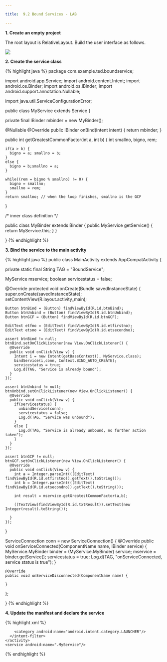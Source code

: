 ```yaml
---

title:  9.2 Bound Services - LAB

---
```


**1. Create an empty project**

The root layout is RelativeLayout. Build the user interface as follows. 

![](images/bound-service-lab.png)


**2. Create the service class**

{% highlight java %}
package com.example.ted.boundservice;

import android.app.Service;
import android.content.Intent;
import android.os.Binder;
import android.os.IBinder;
import android.support.annotation.Nullable;

import java.util.ServiceConfigurationError;

public class MyService extends Service {

  private final IBinder mbinder = new MyBinder();

  @Nullable
  @Override
  public IBinder onBind(Intent intent) {
    return mbinder;
  }

  public int getGreatestCommonFactor(int a, int b) {
    int smallno, bigno, rem;

    if(a > b) {
      bigno = a; smallno = b;
    }
    else {
      bigno = b;smallno = a;
    }

    while((rem = bigno % smallno) != 0) {
      bigno = smallno;
      smallno = rem;
    }
    return smallno; // when the loop finishes, smallno is the GCF
  }

  /* inner class definition */

  public class MyBinder extends Binder {
    public MyService getService() {
      return MyService.this;
    }
  }

}
{% endhighlight %}

**3. Bind the service to the main activity**

{% highlight java %}
public class MainActivity extends AppCompatActivity {

  private static final String TAG = "BoundService";

  MyService mservice;
  boolean servicestatus = false;

  @Override
  protected void onCreate(Bundle savedInstanceState) {
    super.onCreate(savedInstanceState);
    setContentView(R.layout.activity_main);

    Button btnBind = (Button) findViewById(R.id.btnBind);
    Button btnUnbind = (Button) findViewById(R.id.btnUnbind);
    Button btnGCF = (Button) findViewById(R.id.btnGCF);

    EditText etfno = (EditText) findViewById(R.id.etfirstno);
    EditText etsno = (EditText) findViewById(R.id.etsecondno);

    assert btnBind != null;
    btnBind.setOnClickListener(new View.OnClickListener() {
      @Override
      public void onClick(View v) {
        Intent i = new Intent(getBaseContext(), MyService.class);
        bindService(i,conn, Context.BIND_AUTO_CREATE);
        servicestatus = true;
        Log.d(TAG, "Service is already bound");
      }
    });

    assert btnUnbind != null;
    btnUnbind.setOnClickListener(new View.OnClickListener() {
      @Override
      public void onClick(View v) {
        if(servicestatus) {
          unbindService(conn);
          servicestatus = false;
          Log.d(TAG, "Service was unbound");
        }
        else {
          Log.d(TAG, "Service is already unbound, no further action taken");
        }
      }
    });

    assert btnGCF != null;
    btnGCF.setOnClickListener(new View.OnClickListener() {
      @Override
      public void onClick(View v) {
        int a = Integer.parseInt(((EditText) findViewById(R.id.etfirstno)).getText().toString());
        int b = Integer.parseInt(((EditText) findViewById(R.id.etsecondno)).getText().toString());

        int result = mservice.getGreatestCommonFactor(a,b);

        ((TextView)findViewById(R.id.txtResult)).setText(new Integer(result).toString());

      }
    });

  }

  ServiceConnection conn = new ServiceConnection() {
    @Override
    public void onServiceConnected(ComponentName name, IBinder service) {
      MyService.MyBinder binder = (MyService.MyBinder) service;
      mservice = binder.getService();
      servicestatus = true;
      Log.d(TAG, "onServiceConnected, service status is true");
    }

    @Override
    public void onServiceDisconnected(ComponentName name) {

    }
  };

}
{% endhighlight %}


**4. Update the manifest and declare the service**

{% highlight xml %}
  <application
    android:allowBackup="true"
    android:icon="@mipmap/ic_launcher"
    android:label="@string/app_name"
    android:supportsRtl="true"
    android:theme="@style/AppTheme">
    <activity android:name=".MainActivity">
      <intent-filter>
        <action android:name="android.intent.action.MAIN"/>

        <category android:name="android.intent.category.LAUNCHER"/>
      </intent-filter>
    </activity>
    <service android:name=".MyService"/>
  </application>
{% endhighlight %}
